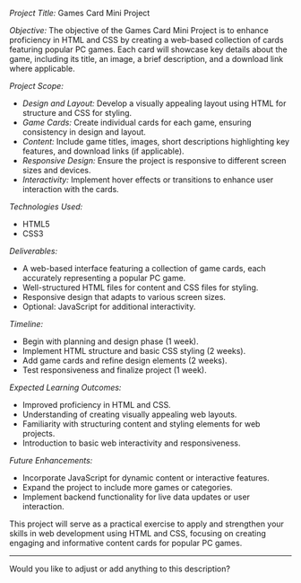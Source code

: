 *Project Title:* Games Card Mini Project

*Objective:*
The objective of the Games Card Mini Project is to enhance proficiency in HTML and CSS by creating a web-based collection of cards featuring popular PC games. Each card will showcase key details about the game, including its title, an image, a brief description, and a download link where applicable.

*Project Scope:*
- *Design and Layout:* Develop a visually appealing layout using HTML for structure and CSS for styling.
- *Game Cards:* Create individual cards for each game, ensuring consistency in design and layout.
- *Content:* Include game titles, images, short descriptions highlighting key features, and download links (if applicable).
- *Responsive Design:* Ensure the project is responsive to different screen sizes and devices.
- *Interactivity:* Implement hover effects or transitions to enhance user interaction with the cards.

*Technologies Used:*
- HTML5
- CSS3

*Deliverables:*
- A web-based interface featuring a collection of game cards, each accurately representing a popular PC game.
- Well-structured HTML files for content and CSS files for styling.
- Responsive design that adapts to various screen sizes.
- Optional: JavaScript for additional interactivity.

*Timeline:*
- Begin with planning and design phase (1 week).
- Implement HTML structure and basic CSS styling (2 weeks).
- Add game cards and refine design elements (2 weeks).
- Test responsiveness and finalize project (1 week).

*Expected Learning Outcomes:*
- Improved proficiency in HTML and CSS.
- Understanding of creating visually appealing web layouts.
- Familiarity with structuring content and styling elements for web projects.
- Introduction to basic web interactivity and responsiveness.

*Future Enhancements:*
- Incorporate JavaScript for dynamic content or interactive features.
- Expand the project to include more games or categories.
- Implement backend functionality for live data updates or user interaction.

This project will serve as a practical exercise to apply and strengthen your skills in web development using HTML and CSS, focusing on creating engaging and informative content cards for popular PC games.

--- 

Would you like to adjust or add anything to this description?
